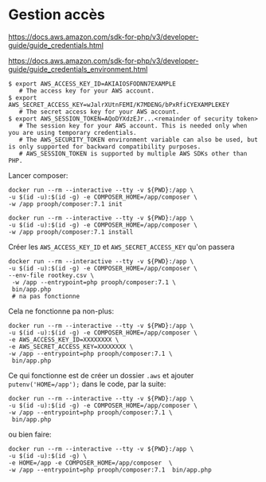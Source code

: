 # Gestion accès

https://docs.aws.amazon.com/sdk-for-php/v3/developer-guide/guide_credentials.html

https://docs.aws.amazon.com/sdk-for-php/v3/developer-guide/guide_credentials_environment.html

```
$ export AWS_ACCESS_KEY_ID=AKIAIOSFODNN7EXAMPLE
   # The access key for your AWS account.
$ export AWS_SECRET_ACCESS_KEY=wJalrXUtnFEMI/K7MDENG/bPxRfiCYEXAMPLEKEY
   # The secret access key for your AWS account.
$ export AWS_SESSION_TOKEN=AQoDYXdzEJr...<remainder of security token>
   # The session key for your AWS account. This is needed only when you are using temporary credentials.
   # The AWS_SECURITY_TOKEN environment variable can also be used, but is only supported for backward compatibility purposes.
   # AWS_SESSION_TOKEN is supported by multiple AWS SDKs other than PHP.
```

Lancer composer:
```
docker run --rm --interactive --tty -v ${PWD}:/app \
-u $(id -u):$(id -g) -e COMPOSER_HOME=/app/composer \
-w /app prooph/composer:7.1 init

docker run --rm --interactive --tty -v ${PWD}:/app \
-u $(id -u):$(id -g) -e COMPOSER_HOME=/app/composer \
-w /app prooph/composer:7.1 install
```

Créer les `AWS_ACCESS_KEY_ID` et `AWS_SECRET_ACCESS_KEY` qu'on passera
```
docker run --rm --interactive --tty -v ${PWD}:/app \
-u $(id -u):$(id -g) -e COMPOSER_HOME=/app/composer \
--env-file rootkey.csv \
 -w /app --entrypoint=php prooph/composer:7.1 \
 bin/app.php
 # na pas fonctionne
```
Cela ne fonctionne pa non-plus:
```
docker run --rm --interactive --tty -v ${PWD}:/app \
-u $(id -u):$(id -g) -e COMPOSER_HOME=/app/composer \
-e AWS_ACCESS_KEY_ID=XXXXXXXX \
-e AWS_SECRET_ACCESS_KEY=XXXXXXXX \
-w /app --entrypoint=php prooph/composer:7.1 \
 bin/app.php
```

Ce qui fonctionne est de créer un dossier `.aws` et ajouter `putenv('HOME=/app');`
dans le code, par la suite:
```
docker run --rm --interactive --tty -v ${PWD}:/app \
-u $(id -u):$(id -g) -e COMPOSER_HOME=/app/composer \
-w /app --entrypoint=php prooph/composer:7.1 \
 bin/app.php
```
ou bien faire:
```
docker run --rm --interactive --tty -v ${PWD}:/app \
-u $(id -u):$(id -g) \
-e HOME=/app -e COMPOSER_HOME=/app/composer  \
-w /app --entrypoint=php prooph/composer:7.1  bin/app.php
```
